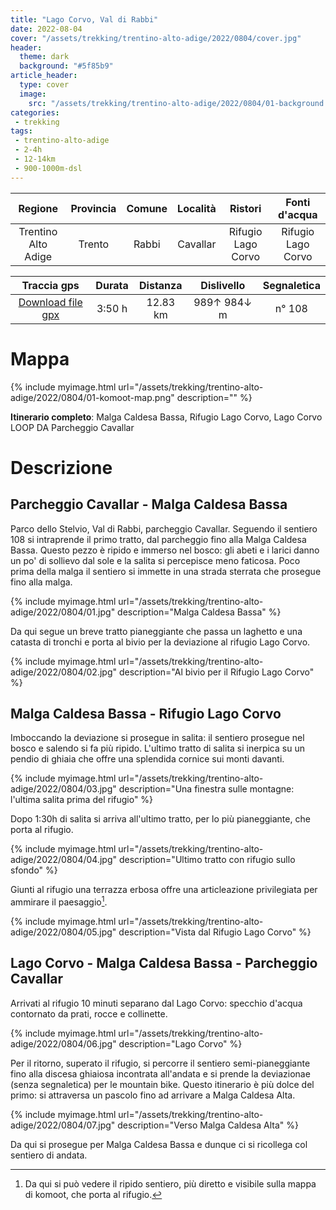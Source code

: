 ```yaml
---
title: "Lago Corvo, Val di Rabbi"
date: 2022-08-04
cover: "/assets/trekking/trentino-alto-adige/2022/0804/cover.jpg"
header:
  theme: dark
  background: "#5f85b9"
article_header:
  type: cover
  image:
    src: "/assets/trekking/trentino-alto-adige/2022/0804/01-background.jpg"
categories:
 - trekking
tags:
 - trentino-alto-adige
 - 2-4h
 - 12-14km
 - 900-1000m-dsl
---
```


|       Regione       | Provincia |   Comune     | Località | Ristori | Fonti d'acqua |
|:-------------------:|:---------:|:------------:|:--------:|:--------:|:--------:|
| Trentino Alto Adige |   Trento  | Rabbi        |  Cavallar | Rifugio Lago Corvo | Rifugio Lago Corvo |

|     Traccia gps     |  Durata |  Distanza | Dislivello  | Segnaletica |
|:-------------------:| :------:| :--------:|:----------: |:----------: |
| [Download file gpx](/assets/trekking/trentino-alto-adige/2022/0804/traccia-gps.gpx) |  3:50 h |  12.83 km | 989↑ 984↓ m | n° 108 |


# Mappa

{% include myimage.html url="/assets/trekking/trentino-alto-adige/2022/0804/01-komoot-map.png" description="" %}

**Itinerario completo**: Malga Caldesa Bassa, Rifugio Lago Corvo, Lago Corvo LOOP DA Parcheggio Cavallar

# Descrizione

## Parcheggio Cavallar - Malga Caldesa Bassa

Parco dello Stelvio, Val di Rabbi, parcheggio Cavallar.
Seguendo il sentiero 108 si intraprende il primo tratto, dal parcheggio fino alla Malga Caldesa Bassa. Questo pezzo è ripido e immerso nel bosco: gli abeti e i larici danno un po' di sollievo dal sole e la salita si percepisce meno faticosa. Poco prima della malga il sentiero si immette in una strada sterrata che prosegue fino alla malga.

{% include myimage.html url="/assets/trekking/trentino-alto-adige/2022/0804/01.jpg" description="Malga Caldesa Bassa" %}

Da qui segue un breve tratto pianeggiante che passa un laghetto e una catasta di tronchi e porta al bivio per la deviazione al rifugio Lago Corvo.

{% include myimage.html url="/assets/trekking/trentino-alto-adige/2022/0804/02.jpg" description="Al bivio per il Rifugio Lago Corvo" %}

## Malga Caldesa Bassa - Rifugio Lago Corvo

Imboccando la deviazione si prosegue in salita: il sentiero prosegue nel bosco e salendo si fa più ripido. L'ultimo tratto di salita si inerpica su un pendio di ghiaia che offre una splendida cornice sui monti davanti.

{% include myimage.html url="/assets/trekking/trentino-alto-adige/2022/0804/03.jpg" description="Una finestra sulle montagne: l'ultima salita prima del rifugio" %}

Dopo 1:30h di salita si arriva all'ultimo tratto, per lo più pianeggiante, che porta al rifugio.

{% include myimage.html url="/assets/trekking/trentino-alto-adige/2022/0804/04.jpg" description="Ultimo tratto con rifugio sullo sfondo" %}

Giunti al rifugio una terrazza erbosa offre una articleazione privilegiata per ammirare il paesaggio[^1]. 

{% include myimage.html url="/assets/trekking/trentino-alto-adige/2022/0804/05.jpg" description="Vista dal Rifugio Lago Corvo" %}

## Lago Corvo - Malga Caldesa Bassa - Parcheggio Cavallar

Arrivati al rifugio 10 minuti separano dal Lago Corvo: specchio d'acqua contornato da prati, rocce e collinette. 

{% include myimage.html url="/assets/trekking/trentino-alto-adige/2022/0804/06.jpg" description="Lago Corvo" %}

Per il ritorno, superato il rifugio, si percorre il sentiero semi-pianeggiante fino alla discesa ghiaiosa incontrata all'andata e si prende la deviazionae	(senza segnaletica) per le mountain bike. Questo itinerario è più dolce del primo: si attraversa un pascolo fino ad arrivare a Malga Caldesa Alta.

{% include myimage.html url="/assets/trekking/trentino-alto-adige/2022/0804/07.jpg" description="Verso Malga Caldesa Alta" %}

Da qui si prosegue per Malga Caldesa Bassa e dunque ci si ricollega col sentiero di andata.

[^1]: Da qui si può vedere il ripido sentiero, più diretto e visibile sulla mappa di komoot, che porta al rifugio.
